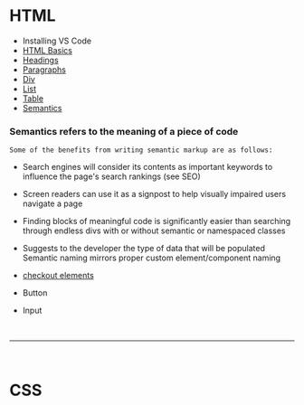 # HTML

- Installing VS Code
- [HTML Basics](https://developer.mozilla.org/en-US/docs/Learn/Getting_started_with_the_web/HTML_basics)
- [Headings]()
- [Paragraphs]()
- [Div]()
- [List]()
- [Table]()
- [Semantics](https://developer.mozilla.org/en-US/docs/Glossary/Semantics)

### Semantics refers to the meaning of a piece of code

    Some of the benefits from writing semantic markup are as follows:

  - Search engines will consider its contents as important keywords to influence the page's search rankings (see SEO)
  - Screen readers can use it as a signpost to help visually impaired users navigate a page
  - Finding blocks of meaningful code is significantly easier than searching through endless divs with or without semantic or namespaced classes
  - Suggests to the developer the type of data that will be populated
    Semantic naming mirrors proper custom element/component naming

  - [checkout elements](https://developer.mozilla.org/en-US/docs/Glossary/Semantics#semantic_elements)
- Button
- Input

<br>

---

<br>

# CSS
